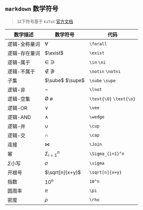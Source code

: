## `markdown` 数学符号

> 以下符号基于 `KaTeX` [官方文档](https://katex.org/docs/supported.html)

| 数学描述      | 数学符号                | 代码                    |
| ------------- | ----------------------- | ----------------------- |
| 逻辑-全称量词 | $\forall$               | `\forall`               |
| 逻辑-存在量词 | $\exist$                | `\exist`                |
| 逻辑-属于     | $\in$ $\ni$             | `\in` `\ni`             |
| 逻辑-不属于   | $\notin$ $\notni$       | `\notin` `\notni`       |
| 子集          | $\sube$ $\supe$         | `\sube` `\supe`         |
| 逻辑-非       | $\lnot$                 | `\lnot`                 |
| 逻辑-空集     | $\text{\O}$ $\text{\o}$ | `\text{\O}` `\text{\o}` |
| 逻辑-OR       | $\vee$                  | `\vee`                  |
| 逻辑-AND      | $\wedge$                | `\wedge`                |
| 逻辑-并       | $\cup$                  | `\cup`                  |
| 逻辑-交       | $\cap$                  | `\cap`                  |
| 连接          | $\Join$                 | `\Join`                 |
| 幂            | $\Sigma_{i=1}^n$        | `\Sigma_{i=1}^n`        |
| $\Sigma$小写  | $\sigma$                | `\sigma`                |
| 开根号        | $\sqrt[n]{x+y}$         | `\sqrt[n]{x+y}`         |
| 指数          | $10^n$                  | `10^n`                  |
| 圆周率        | $\pi$                   | `\pi`                   |
| 密度          | $\rho$                  | `\rho`                  |

